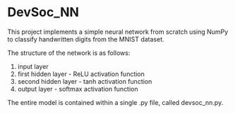 # DevSoc_NN
 This project implements a simple neural network from scratch using NumPy to classify handwritten digits from the MNIST dataset. 
 
 The structure of the network is as follows:
 1. input layer
 2. first hidden layer - ReLU activation function
 3. second hidden layer - tanh activation function
 4. output layer - softmax activation function

The entire model is contained within a single .py file, called devsoc_nn.py.
